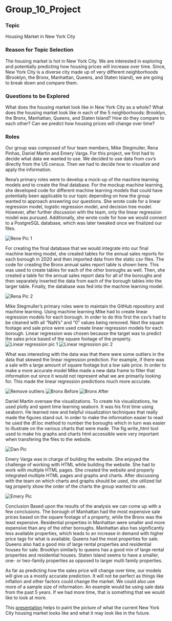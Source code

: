 # Group_10_Project



### Topic
Housing Market in New York City

### Reason for Topic Selection
The housing market is hot in New York City. We are interested in exploring and potentially predicting how housing prices will increase over time. Since, New York City is a diverse city made up of very different neighborhoods (Brooklyn, the Bronx, Manhattan, Queens, and Staten Island), we are going to break down and compare them.

### Questions to be Explored
What does the housing market look like in New York City as a whole?
What does the housing market look like in each of the 5 neighborhoods: Brooklyn, the Bronx, Manhattan, Queens, and Staten Island?
How do they compare to each other?
Can we predict how housing prices will change over time?

### Roles

Our group was composed of four team members, Mike Stegmuller, Rena Pinhas, Daniel Martin and Emery Varga. 
For this project, we first had to decide what data we wanted to use.  We decided to use data from csv’s directly from the US census.  Then we had to decide how to visualize and apply the information.     

Rena’s primary roles were to develop a mock-up of the machine learning models and to create the final database. For the mockup machine learning, she developed code for different machine learning models that could have potentially been applicable to our topic depending on how the group wanted to approach answering our questions. She wrote code for a linear regression model, logistic regression model, and decision tree model. However, after further discussion with the team, only the linear regression model was pursued. Additionally, she wrote code for how we would connect to a PostgreSQL database, which was later tweaked once we finalized our files.

![Rene Pic 1](https://user-images.githubusercontent.com/92127589/159948624-4cbb1a91-12f2-406b-9f88-2d6c4d11c4ae.PNG)

For creating the final database that we would integrate into our final machine learning model, she created tables for the annual sales reports for each borough in 2020 and then imported data from the static csv files. The code for creating the Bronx annual sales report table is shown here. This was used to create tables for each of the other boroughs as well. Then, she created a table for the annual sales report data for all of the boroughs and then separately inserted the data from each of the borough tables into the larger table. Finally, the database was fed into the machine learning model.

![Rena Pic 2](https://user-images.githubusercontent.com/92127589/159948694-819c3420-80d5-4058-8d21-527ad78a5217.PNG)

Mike Stegmuller’s primary roles were to maintain the GitHub repository and machine learning.  Using machine learning Mike had to create linear regression models for each borough.  In order to do this first the csv’s had to be cleaned with all “NaN’s” and “0” values being removed.  Next the square footage and sale price were used create linear regression models for each borough.  Linear regression was chosen because the target was to predict the sales price based of the square footage of the property.  
![Linear regression pic  1](https://user-images.githubusercontent.com/92127589/159949771-8006e59f-ba62-45eb-965f-4ecaeba148a7.PNG)   ![Linear regression pic  2](https://user-images.githubusercontent.com/92127589/159949807-17e7f8d3-63c3-4164-9934-bef5003f673b.PNG)


What was interesting with the data was that there were some outliers in the data that skewed the linear regression prediction.  For example, if there was a sale with a large amount of square footage but a low sale price.  In order to make a more accurate model Mike made a new data frame to filter that information out since it would not represent what we are primarily looking for. This made the linear regression predictions much more accurate.   

![Remove outliers](https://user-images.githubusercontent.com/92127589/159949881-b4b9d31f-3b10-456d-b904-a64c1b6c48b2.PNG) 
![Bronx Before](https://user-images.githubusercontent.com/92127589/159949915-1ced231d-5e6d-4ca8-b63c-e85964c3d822.PNG)
![Bronx After](https://user-images.githubusercontent.com/92127589/159949935-3665249e-dfe7-44db-a984-7d3334f76413.PNG)

Daniel Martin oversaw the visualizations.  To create his visualizations, he used plotly and spent time learning seaborn.  It was his first time using seaborn.  He learned new and helpful visualization techniques that really made the figures stand out.   In order to make the information easier to read he used the df.loc method to number the boroughs which in turn was easier to illustrate on the various charts that were made.  The fig.write_html tool used to make his graphs and charts html accessible were very important when transfering the files to the website.        

![Dan Pic](https://user-images.githubusercontent.com/92127589/159950003-4ce1bc36-6b76-4641-b872-ebd9a7076960.PNG)


Emery Varga was in charge of building the website.  She enjoyed the challenge of working with HTML while building the website.  She had to work with multiple HTML pages.  She created the website and properly integrated multiple HTML pages and graphs and charts.   After discussing with the team on which charts and graphs should be used, she utilized list tag properly show the order of the charts the group wanted to use.    


![Emery Pic](https://user-images.githubusercontent.com/92127589/159950042-666dab08-8686-4c11-8e9d-7971c9e8e781.PNG)

Conclusion
Based upon the results of the analysis we can come up with a few conclusions.  The borough of Manhattan had the most expensive sale prices based on the square footage of a property, while the Bronx was the least expensive.  Residential properties in Manhattan were smaller and more expensive than any of the other boroughs. Manhattan also has significantly less available properties, which leads to an increase in demand with higher price tags for what is available.  Queens had the most properties for sale.  Queens also had a good mix of large rental properties and residential houses for sale.  Brooklyn similarly to queens has a good mix of large rental properties and residential houses.  Staten Island seems to have a smaller, one- or two-family properties as opposed to larger multi family properties.      

As far as predicting how the sales price will change over time, our models will give us a mostly accurate prediction.  It will not be perfect as things like inflation and other factors could change the market.  We could also use more of a sample size of information.  An example would be using sale data from the past 5 years.  If we had more time, that is something that we would like to look at more.    



This [presentation](https://docs.google.com/presentation/d/1SCNQw7wq-qost3Kfdspk1_hOonAOUSTt/edit?usp=sharing&ouid=109781864509714690763&rtpof=true&sd=true) helps to paint the picture of what the current New York City housing market looks like and what it may look like in the future.
